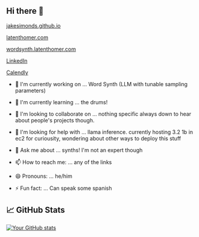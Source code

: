 ## Hi there 👋

[jakesimonds.github.io](http://jakesimonds.github.io)

[latenthomer.com](http://latenthomer.com)

[wordsynth.latenthomer.com](http://wordsynth.latenthomer.com)

[LinkedIn](https://www.linkedin.com/in/jake-simonds/)

[Calendly](https://calendly.com/jakesimonds/30min)



- 🔭 I'm currently working on ... Word Synth (LLM with tunable sampling parameters)

- 🌱 I'm currently learning ... the drums!
- 👯 I'm looking to collaborate on ... nothing specific always down to hear about people's projects though. 
- 🤔 I'm looking for help with ... llama inference. currently hosting 3.2 1b in ec2 for curiousity, wondering about other ways to deploy this stuff
- 💬 Ask me about ... synths! I'm not an expert though  
- 📫 How to reach me: ... any of the links
- 😄 Pronouns: ... he/him
- ⚡ Fun fact: ... Can speak some spanish


## 📈 GitHub Stats
[![Your GitHub stats](https://github-readme-stats.vercel.app/api?username=yourusername&show_icons=true&theme=radical)](https://github.com/jakesimonds)


